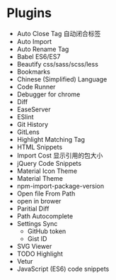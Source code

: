 # Plugins

+ Auto Close Tag  自动闭合标签
+ Auto Import   
+ Auto Rename Tag 
+ Babel ES6/ES7
+ Beautify css/sass/scss/less
+ Bookmarks
+ Chinese (Simplified) Language
+ Code Runner
+ Debugger for chrome
+ Diff
+ EaseServer
+ ESlint
+ Git History
+ GitLens
+ Highlight Matching Tag
+ HTML Snippets
+ Import Cost 显示引用的包大小
+ jQuery Code Snippets
+ Material Icon Theme
+ Material Theme
+ npm-import-package-version
+ Open file From Path
+ open in brower
+ Paritial Diff
+ Path Autocomplete
+ Settings Sync
  + GitHub token
  + Gist ID
+ SVG Viewer
+ TODO Highlight
+ Vetur
+ JavaScript (ES6) code snippets